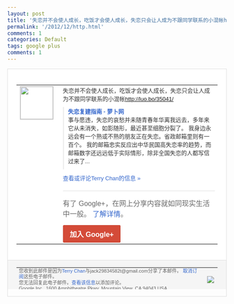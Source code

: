 ```yaml
---
layout: post
title: '失恋并不会使人成长，吃饭才会使人成长，失恋只会让人成为不跟同学联系的小混帐http...'
permalink: '/2012/12/http.html'
comments: 1
categories: Default
tags: google plus
comments: 1
---
```

<!-- X-Notifications: 1:f0d2319450000000 -->

<div style="border:solid 1px #dfdfdf;color:#686868;font:13px Arial"><div style="background-color:#fff;padding:20px;"><table cellpadding="0" cellspacing="0"><tr><td style="padding-right:15px;vertical-align:top"><a href="https://plus.google.com/_/notifications/emlink?emr=14900066512970582018&amp;emid=CKDMx7PrsrQCFaghTAodi1EAAA&amp;path=%2F108643996575278738906&amp;dt=1356345143063&amp;uob=8"><img height="75" src="https://lh3.googleusercontent.com/-KKRGTyJ5Bl0/AAAAAAAAAAI/AAAAAAAAtnY/R4QEWIp3Ur0/s75-c-k-a/photo.jpg" style="border:solid 1px #cccccc;" width="75"/></a></td><td style="width:578px;color:#333;font:13px Arial;vertical-align:top"><div style="padding-bottom:10px">失恋并不会使人成长，吃饭才会使人成长，失<wbr/>恋只会让人成为不跟同学联系的小混帐<a class="ot-anchor" href="http://luo.bo/35041/">htt<wbr/>p://luo.bo/35041/</a></div><div style="margin-bottom:10px;padding-left:10px; border-left:2px solid #EAEAEA"><span style="margin-right:5px"><a href="http://luo.bo/35041/" style="color:#3366CC;text-decoration:none"><span style="font-weight:bold">失恋复建指南 - 萝卜网</span></a><div style="padding-bottom:10px">事与愿违，失恋的哀愁并未随青春年华离我远<wbr/>去，多年来它从未消失，如影随形，最近甚至<wbr/>细胞分裂了。 我身边永远会有一个熟或不熟的朋友正在失恋<wbr/>。省政邮箱里则有一百个。 我的邮箱忠实反应出中华民国高失恋率的趋势<wbr/>，而邮箱数字还远远低于实际情形，除非全国<wbr/>失恋的人都写信过来了...</div></span></div><a href="https://plus.google.com/_/notifications/emlink?emr=14900066512970582018&amp;emid=CKDMx7PrsrQCFaghTAodi1EAAA&amp;path=%2F108643996575278738906%2Fposts%2F3E4dZaSw1EM%3Fgpinv%3DAMIXal-g-rmnGCnQ9CPn-Cf80qt6Cn7EhEqs7AQORbSFkpNtW0q1m4066OOtMKurWkKtr7ALdH3iEzFypdXddV6uTGb55S2AFt5q--czAnQlAGRMQdjlWxs&amp;dt=1356345143063&amp;uob=8" style="color:#3366CC;text-decoration:none">查看或评论Terry Chan的信息 »</a><div style="margin-top:20px;border-top:solid 1px #dfdfdf"><div style="padding:15px 0;color:#686868;font:16px Arial">有了 Google+，在网上分享内容就如同现实生活中一般。 <a href="http://www.google.com/+/learnmore/" style="color:#3366CC;text-decoration:none">了解详情</a>。</div><a href="https://plus.google.com/_/notifications/emlink?emr=14900066512970582018&amp;emid=CKDMx7PrsrQCFaghTAodi1EAAA&amp;path=%2F%3Fgpinv%3DAMIXal-g-rmnGCnQ9CPn-Cf80qt6Cn7EhEqs7AQORbSFkpNtW0q1m4066OOtMKurWkKtr7ALdH3iEzFypdXddV6uTGb55S2AFt5q--czAnQlAGRMQdjlWxs&amp;dt=1356345143063&amp;uob=8" style="display:inline-block;padding:7px 15px;background-color:#d44b38; color:#fff;font-size:16px; font-weight:bold;border-radius:2px;-webkit-border-radius:2px; -moz-border-radius:2px;border:solid 1px #c43b28; white-space:nowrap;text-decoration:none">加入 Google+</a></div></td></tr></table></div><div style="border-top:solid 1px #dfdfdf;padding:0 20px; background-color:#f5f5f5"><table cellpadding="0" cellspacing="0" style="height:50px"><tbody><tr><td style="vertical-align:middle;width:100%; color:#636363;font:11px Arial; line-height:120%">您收到此邮件是因为<a href="https://plus.google.com/_/notifications/emlink?emr=14900066512970582018&amp;emid=CKDMx7PrsrQCFaghTAodi1EAAA&amp;path=%2F108643996575278738906%3Fgpinv%3DAMIXal-g-rmnGCnQ9CPn-Cf80qt6Cn7EhEqs7AQORbSFkpNtW0q1m4066OOtMKurWkKtr7ALdH3iEzFypdXddV6uTGb55S2AFt5q--czAnQlAGRMQdjlWxs&amp;dt=1356345143063&amp;uob=8" style="color:#3366CC;text-decoration:none">Terry Chan</a>与jack29834582t@gmail.com分享了本邮件。 <a href="https://plus.google.com/_/notifications/emlink?emr=14900066512970582018&amp;emid=CKDMx7PrsrQCFaghTAodi1EAAA&amp;path=%2F_%2Fnonplus%2Femailsettings%3Fgpinv%3DAMIXal-g-rmnGCnQ9CPn-Cf80qt6Cn7EhEqs7AQORbSFkpNtW0q1m4066OOtMKurWkKtr7ALdH3iEzFypdXddV6uTGb55S2AFt5q--czAnQlAGRMQdjlWxs%26est%3DADH5u8XKq1u_vYHmgEQKpvDPnpjdYEQdJ8Gq-uytcsrJVmT_NxOAfrL96AEobx7ndwoyGLVV9AKl9_lJRudqWPpt0YYspNUnTHp7OWx_uFxFGybqHknTazh860vNa3N6alaLSutIWPrQ5jTz6ug6XVOz96zCGfUZ0g&amp;dt=1356345143063&amp;uob=8" style="color:#3366CC;text-decoration:none">取消订阅</a>这些电子邮件。<br/>您无法回复此电子邮件。<a href="https://plus.google.com/_/notifications/emlink?emr=14900066512970582018&amp;emid=CKDMx7PrsrQCFaghTAodi1EAAA&amp;path=%2F108643996575278738906%2Fposts%2F3E4dZaSw1EM%3Fgpinv%3DAMIXal-g-rmnGCnQ9CPn-Cf80qt6Cn7EhEqs7AQORbSFkpNtW0q1m4066OOtMKurWkKtr7ALdH3iEzFypdXddV6uTGb55S2AFt5q--czAnQlAGRMQdjlWxs&amp;dt=1356345143063&amp;uob=8" style="color:#3366CC;text-decoration:none">查看该信息</a>以添加评论。<br/>Google Inc., 1600 Amphitheatre Pkwy, Mountain View, CA 94043 USA<br/></td><td><img src="https://ssl.gstatic.com/s2/oz/images/notifications/logo/google-plus-6617a72bb36cc548861652780c9e6ff1.png"/></td></tr></tbody></table></div></div>